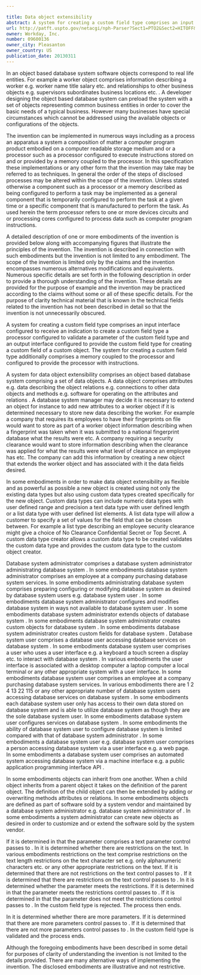 ```yaml
---

title: Data object extensibility
abstract: A system for creating a custom field type comprises an input interface, a processor, and an output interface. The input interface is configured to receive an indication to create a custom field type. The processor is configured to validate a parameter of the custom field type. The output interface is configured to provide the custom field type for creating a custom field of a custom object.
url: http://patft.uspto.gov/netacgi/nph-Parser?Sect1=PTO2&Sect2=HITOFF&p=1&u=%2Fnetahtml%2FPTO%2Fsearch-adv.htm&r=1&f=G&l=50&d=PALL&S1=09600136&OS=09600136&RS=09600136
owner: Workday, Inc.
number: 09600136
owner_city: Pleasanton
owner_country: US
publication_date: 20130311
---
```

In an object based database system software objects correspond to real life entities. For example a worker object comprises information describing a worker e.g. worker name title salary etc. and relationships to other business objects e.g. supervisors subordinates business locations etc. . A developer designing the object based database system can preload the system with a set of objects representing common business entities in order to cover the basic needs of a typical business. However many businesses have special circumstances which cannot be addressed using the available objects or configurations of the objects.

The invention can be implemented in numerous ways including as a process an apparatus a system a composition of matter a computer program product embodied on a computer readable storage medium and or a processor such as a processor configured to execute instructions stored on and or provided by a memory coupled to the processor. In this specification these implementations or any other form that the invention may take may be referred to as techniques. In general the order of the steps of disclosed processes may be altered within the scope of the invention. Unless stated otherwise a component such as a processor or a memory described as being configured to perform a task may be implemented as a general component that is temporarily configured to perform the task at a given time or a specific component that is manufactured to perform the task. As used herein the term processor refers to one or more devices circuits and or processing cores configured to process data such as computer program instructions.

A detailed description of one or more embodiments of the invention is provided below along with accompanying figures that illustrate the principles of the invention. The invention is described in connection with such embodiments but the invention is not limited to any embodiment. The scope of the invention is limited only by the claims and the invention encompasses numerous alternatives modifications and equivalents. Numerous specific details are set forth in the following description in order to provide a thorough understanding of the invention. These details are provided for the purpose of example and the invention may be practiced according to the claims without some or all of these specific details. For the purpose of clarity technical material that is known in the technical fields related to the invention has not been described in detail so that the invention is not unnecessarily obscured.

A system for creating a custom field type comprises an input interface configured to receive an indication to create a custom field type a processor configured to validate a parameter of the custom field type and an output interface configured to provide the custom field type for creating a custom field of a custom object. The system for creating a custom field type additionally comprises a memory coupled to the processor and configured to provide the processor with instructions.

A system for data object extensibility comprises an object based database system comprising a set of data objects. A data object comprises attributes e.g. data describing the object relations e.g. connections to other data objects and methods e.g. software for operating on the attributes and relations . A database system manager may decide it is necessary to extend an object for instance to add new attributes to a worker object if it is determined necessary to store new data describing the worker. For example a company that requires its employees to have their fingerprints on file would want to store as part of a worker object information describing when a fingerprint was taken when it was submitted to a national fingerprint database what the results were etc. A company requiring a security clearance would want to store information describing when the clearance was applied for what the results were what level of clearance an employee has etc. The company can add this information by creating a new object that extends the worker object and has associated with it the data fields desired.

In some embodiments in order to make data object extensibility as flexible and as powerful as possible a new object is created using not only the existing data types but also using custom data types created specifically for the new object. Custom data types can include numeric data types with user defined range and precision a text data type with user defined length or a list data type with user defined list elements. A list data type will allow a customer to specify a set of values for the field that can be chosen between. For example a list type describing an employee security clearance might give a choice of No Clearance Confidential Secret or Top Secret. A custom data type creator allows a custom data type to be created validates the custom data type and provides the custom data type to the custom object creator.

Database system administrator comprises a database system administrator administrating database system . In some embodiments database system administrator comprises an employee at a company purchasing database system services. In some embodiments administrating database system comprises preparing configuring or modifying database system as desired by database system users e.g. database system user . In some embodiments database system administrator configures and modifies database system in ways not available to database system user . In some embodiments database system administrator extends objects of database system . In some embodiments database system administrator creates custom objects for database system . In some embodiments database system administrator creates custom fields for database system . Database system user comprises a database user accessing database services on database system . In some embodiments database system user comprises a user who uses a user interface e.g. a keyboard a touch screen a display etc. to interact with database system . In various embodiments the user interface is associated with a desktop computer a laptop computer a local terminal or any other appropriate system with a user interface. In some embodiments database system user comprises an employee at a company purchasing database system services. In various embodiments there are 1 2 4 13 22 115 or any other appropriate number of database system users accessing database services on database system . In some embodiments each database system user only has access to their own data stored on database system and is able to utilize database system as though they are the sole database system user. In some embodiments database system user configures services on database system . In some embodiments the ability of database system user to configure database system is limited compared with that of database system administrator . In some embodiments a database system user e.g. database system user comprises a person accessing database system via a user interface e.g. a web page. In some embodiments a database system user comprises an automated system accessing database system via a machine interface e.g. a public application programming interface API .

In some embodiments objects can inherit from one another. When a child object inherits from a parent object it takes on the definition of the parent object. The definition of the child object can then be extended by adding or overwriting methods attributes or relations. In some embodiments objects are defined as part of software sold by a system vendor and maintained by a database system administrator e.g. database system administrator of . In some embodiments a system administrator can create new objects as desired in order to customize and or extend the software sold by the system vendor.

If it is determined in that the parameter comprises a text parameter control passes to . In it is determined whether there are restrictions on the text. In various embodiments restrictions on the text comprise restrictions on the text length restrictions on the text character set e.g. only alphanumeric characters etc. or any other appropriate restrictions on the text. If it is determined that there are not restrictions on the text control passes to . If it is determined that there are restrictions on the text control passes to . In it is determined whether the parameter meets the restrictions. If it is determined in that the parameter meets the restrictions control passes to . If it is determined in that the parameter does not meet the restrictions control passes to . In the custom field type is rejected. The process then ends.

In it is determined whether there are more parameters. If it is determined that there are more parameters control passes to . If it is determined that there are not more parameters control passes to . In the custom field type is validated and the process ends.

Although the foregoing embodiments have been described in some detail for purposes of clarity of understanding the invention is not limited to the details provided. There are many alternative ways of implementing the invention. The disclosed embodiments are illustrative and not restrictive.

